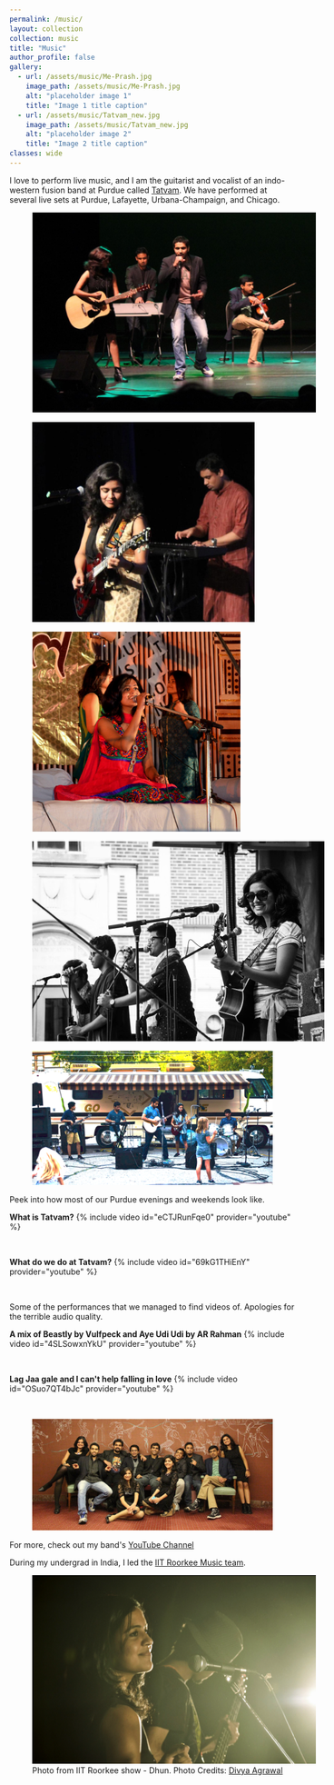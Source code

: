 ```yaml
---
permalink: /music/
layout: collection
collection: music
title: "Music"
author_profile: false
gallery:
  - url: /assets/music/Me-Prash.jpg
    image_path: /assets/music/Me-Prash.jpg
    alt: "placeholder image 1"
    title: "Image 1 title caption"
  - url: /assets/music/Tatvam_new.jpg
    image_path: /assets/music/Tatvam_new.jpg
    alt: "placeholder image 2"
    title: "Image 2 title caption"
classes: wide
---
```


I love to perform live music, and I am the guitarist and vocalist of an indo-western fusion band at Purdue called [Tatvam](https://www.facebook.com/TatvamPurdue/). We have performed at several live sets at Purdue, Lafayette, Urbana-Champaign, and Chicago.

<!--{% include gallery class="full" caption="Bandmates and me" %}-->

<figure style="width: 500px" class="align-left">
  <img src="/assets/music/Guitar_ratio.png" alt="">
</figure>

<figure style="width: 392px" class="align-right">
  <img src="/assets/music/Me-Prash.jpg" alt="">
</figure>

<figure style="width: 367px" class="align-left">
  <img src="/assets/music/Swaranjali.png" alt="">
</figure>

<figure style="width: 515px" class="align-right">
  <img src="/assets/music/global-fest.png" alt="">
</figure>

<figure class="align-center">
  <img src="/assets/music/Mosey.png" alt="">
</figure>

Peek into how most of our Purdue evenings and weekends look like.

**What is Tatvam?**
{% include video id="eCTJRunFqe0" provider="youtube" %}

<br/>

**What do we do at Tatvam?**
{% include video id="69kG1THiEnY" provider="youtube" %}

<br/>

Some of the performances that we managed to find videos of. Apologies for the terrible audio quality.

**A mix of Beastly by Vulfpeck and Aye Udi Udi by AR Rahman**
{% include video id="4SLSowxnYkU" provider="youtube" %}

<br/>

**Lag Jaa gale and I can't help falling in love**
{% include video id="OSuo7QT4bJc" provider="youtube" %}

<br/>

<figure class="align-center">
  <img src="/assets/music/Tatvam_old.jpg" alt="">
</figure>

For more, check out my band's [YouTube Channel](https://www.youtube.com/channel/UCBlDeRAwAAP_SeVPqmVi_HQ)

During my undergrad in India, I led the [IIT Roorkee Music team](https://www.youtube.com/channel/UCUAm7WhqNFUytNPs6VaUK-Q).


<figure style="width: 500px" class="align-left">
  <img src="/assets/music/IITR.png" alt="">
  <figcaption>Photo from IIT Roorkee show - Dhun. Photo Credits: <a href="https://www.instagram.com/fawkesphotostream/">Divya Agrawal</a></figcaption>
</figure>
